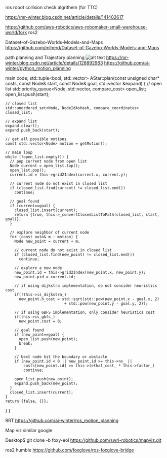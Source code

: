 
ros robot  collision check algrithem (for TTC)

https://mr-winter.blog.csdn.net/article/details/141402617

https://github.com/aws-robotics/aws-robomaker-small-warehouse-world/fork    ros2 

Dataset-of-Gazebo-Worlds-Models-and-Maps
https://github.com/mlherd/Dataset-of-Gazebo-Worlds-Models-and-Maps  


path planning   and  Trajectory planning 
![alt text](path.png)
https://mr-winter.blog.csdn.net/article/details/128892963 
https://github.com/ai-winter/python_motion_planning


main code;
std::tuple<bool, std::vector<Node>> AStar::plan(const unsigned char* costs, const Node& start,
                                                  const Node& goal, std::vector<Node> &expand) {
    // open list
    std::priority_queue<Node, std::vector<Node>, compare_cost> open_list;
    open_list.push(start);

    // closed list
    std::unordered_set<Node, NodeIdAsHash, compare_coordinates> closed_list;

    // expand list
    expand.clear();
    expand.push_back(start);

    // get all possible motions
    const std::vector<Node> motion = getMotion();

    // main loop
    while (!open_list.empty()) {
      // pop current node from open list
      Node current = open_list.top();
      open_list.pop();
      current.id = this->grid2Index(current.x, current.y);
      
      // current node do not exist in closed list
      if (closed_list.find(current) != closed_list.end())
        continue;

      // goal found
      if (current==goal) {
        closed_list.insert(current);
        return {true, this->_convertClosedListToPath(closed_list, start, goal)};
      }

      // explore neighbor of current node
      for (const auto& m : motion) {
        Node new_point = current + m;

        // current node do not exist in closed list
        if (closed_list.find(new_point) != closed_list.end())
          continue;

        // explore a new node
        new_point.id = this->grid2Index(new_point.x, new_point.y);
        new_point.pid = current.id;

        // if using dijkstra implementation, do not consider heuristics cost
        if(!this->is_dijkstra_)
          new_point.h_cost = std::sqrt(std::pow(new_point.x - goal.x, 2)
                              + std::pow(new_point.y - goal.y, 2));

        // if using GBFS implementation, only consider heuristics cost
        if(this->is_gbfs_)
          new_point.cost = 0;
        
        // goal found
        if (new_point==goal) {
          open_list.push(new_point);
          break;
        }

        // bext node hit the boundary or obstacle
        if (new_point.id < 0 || new_point.id >= this->ns_ || 
            costs[new_point.id] >= this->lethal_cost_ * this->factor_)
            continue;

        open_list.push(new_point);
        expand.push_back(new_point);
      }
      closed_list.insert(current);
    }
    return {false, {}};
  }
}

RRT 
https://github.com/ai-winter/ros_motion_planning



Map viz  similar google 

Desktop$ git clone -b foxy-eol  https://github.com/swri-robotics/mapviz.git


ros2  humble
https://github.com/foxglove/ros-foxglove-bridge

